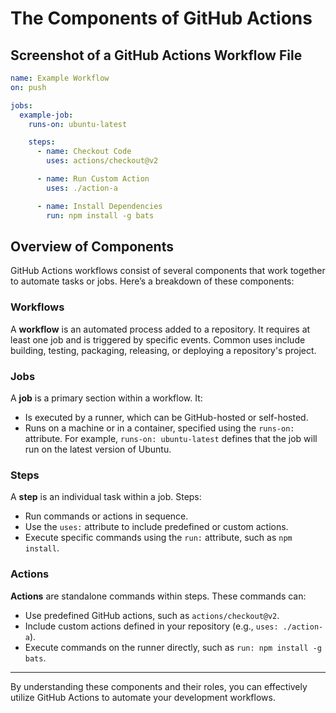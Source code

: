 # The Components of GitHub Actions

## Screenshot of a GitHub Actions Workflow File

```yaml
name: Example Workflow
on: push

jobs:
  example-job:
    runs-on: ubuntu-latest

    steps:
      - name: Checkout Code
        uses: actions/checkout@v2

      - name: Run Custom Action
        uses: ./action-a

      - name: Install Dependencies
        run: npm install -g bats
```

## Overview of Components

GitHub Actions workflows consist of several components that work together to automate tasks or jobs. Here’s a breakdown of these components:

### Workflows
A **workflow** is an automated process added to a repository. It requires at least one job and is triggered by specific events. Common uses include building, testing, packaging, releasing, or deploying a repository's project.

### Jobs
A **job** is a primary section within a workflow. It:
- Is executed by a runner, which can be GitHub-hosted or self-hosted.
- Runs on a machine or in a container, specified using the `runs-on:` attribute. For example, `runs-on: ubuntu-latest` defines that the job will run on the latest version of Ubuntu.

### Steps
A **step** is an individual task within a job. Steps:
- Run commands or actions in sequence.
- Use the `uses:` attribute to include predefined or custom actions.
- Execute specific commands using the `run:` attribute, such as `npm install`.

### Actions
**Actions** are standalone commands within steps. These commands can:
- Use predefined GitHub actions, such as `actions/checkout@v2`.
- Include custom actions defined in your repository (e.g., `uses: ./action-a`).
- Execute commands on the runner directly, such as `run: npm install -g bats`.

---

By understanding these components and their roles, you can effectively utilize GitHub Actions to automate your development workflows.
